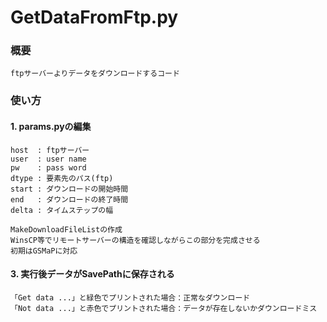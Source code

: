 # GetDataFromFtp.py
### 概要
	ftpサーバーよりデータをダウンロードするコード

### 使い方
#### 1. params.pyの編集
```
host  : ftpサーバー
user  : user name
pw    : pass word
dtype : 要素先のパス(ftp)
start : ダウンロードの開始時間
end   : ダウンロードの終了時間
delta : タイムステップの幅

MakeDownloadFileListの作成
WinsCP等でリモートサーバーの構造を確認しながらこの部分を完成させる
初期はGSMaPに対応
```

#### 3. 実行後データがSavePathに保存される
	「Get data ...」と緑色でプリントされた場合：正常なダウンロード
	「Not data ...」と赤色でプリントされた場合：データが存在しないかダウンロードミス

